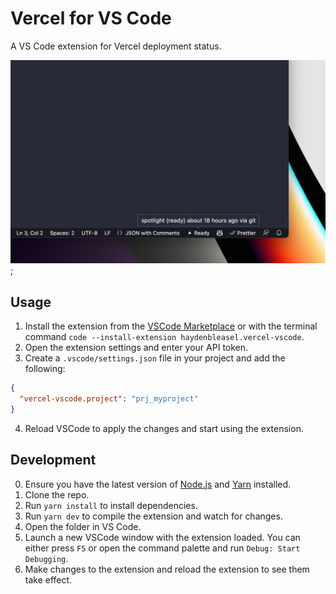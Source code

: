 # Vercel for VS Code

A VS Code extension for Vercel deployment status.

![Screenshot](./screenshot.png);

## Usage

1. Install the extension from the [VSCode Marketplace](https://marketplace.visualstudio.com/items?itemName=haydenbleasel.vercel-vscode) or with the terminal command `code --install-extension haydenbleasel.vercel-vscode`.
2. Open the extension settings and enter your API token.
3. Create a `.vscode/settings.json` file in your project and add the following:

```json
{
  "vercel-vscode.project": "prj_myproject"
}
```

4. Reload VSCode to apply the changes and start using the extension.

## Development

0. Ensure you have the latest version of [Node.js](https://nodejs.org/en/) and [Yarn](https://yarnpkg.com/) installed.
1. Clone the repo.
2. Run `yarn install` to install dependencies.
3. Run `yarn dev` to compile the extension and watch for changes.
4. Open the folder in VS Code.
5. Launch a new VSCode window with the extension loaded. You can either press `F5` or open the command palette and run `Debug: Start Debugging`.
6. Make changes to the extension and reload the extension to see them take effect.
